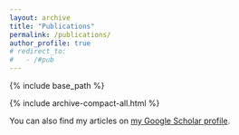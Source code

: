 ```yaml
---
layout: archive
title: "Publications"
permalink: /publications/
author_profile: true
# redirect_to: 
#   - /#pub
---
```



{% include base_path %}

{% include archive-compact-all.html %}


You can also find my articles on <a href="{{ site.author.googlescholar }}">my Google Scholar profile</a>. 